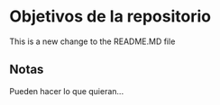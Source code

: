# Objetivos de la repositorio

This is a new change to the README.MD file


## Notas
Pueden hacer lo que quieran...
